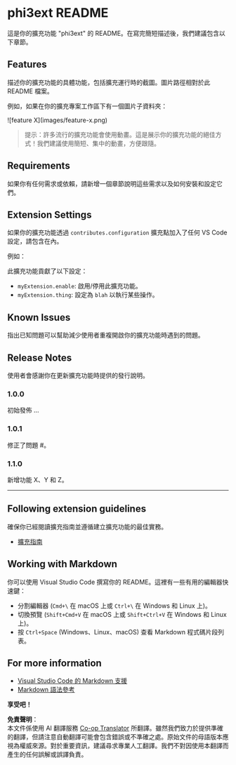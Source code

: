 <!--
CO_OP_TRANSLATOR_METADATA:
{
  "original_hash": "be0b2937160c486180ded27e4f14adeb",
  "translation_date": "2025-05-08T06:45:02+00:00",
  "source_file": "code/07.Lab/01/Apple/phi3ext/README.md",
  "language_code": "tw"
}
-->
# phi3ext README

這是你的擴充功能 "phi3ext" 的 README。在寫完簡短描述後，我們建議包含以下章節。

## Features

描述你的擴充功能的具體功能，包括擴充運行時的截圖。圖片路徑相對於此 README 檔案。

例如，如果在你的擴充專案工作區下有一個圖片子資料夾：

\!\[feature X\]\(images/feature-x.png\)

> 提示：許多流行的擴充功能會使用動畫。這是展示你的擴充功能的絕佳方式！我們建議使用簡短、集中的動畫，方便跟隨。

## Requirements

如果你有任何需求或依賴，請新增一個章節說明這些需求以及如何安裝和設定它們。

## Extension Settings

如果你的擴充功能透過 `contributes.configuration` 擴充點加入了任何 VS Code 設定，請包含在內。

例如：

此擴充功能貢獻了以下設定：

* `myExtension.enable`: 啟用/停用此擴充功能。
* `myExtension.thing`: 設定為 `blah` 以執行某些操作。

## Known Issues

指出已知問題可以幫助減少使用者重複開啟你的擴充功能時遇到的問題。

## Release Notes

使用者會感謝你在更新擴充功能時提供的發行說明。

### 1.0.0

初始發佈 ...

### 1.0.1

修正了問題 #。

### 1.1.0

新增功能 X、Y 和 Z。

---

## Following extension guidelines

確保你已經閱讀擴充指南並遵循建立擴充功能的最佳實務。

* [擴充指南](https://code.visualstudio.com/api/references/extension-guidelines?WT.mc_id=aiml-137032-kinfeylo)

## Working with Markdown

你可以使用 Visual Studio Code 撰寫你的 README。這裡有一些有用的編輯器快速鍵：

* 分割編輯器 (`Cmd+\` 在 macOS 上或 `Ctrl+\` 在 Windows 和 Linux 上)。
* 切換預覽 (`Shift+Cmd+V` 在 macOS 上或 `Shift+Ctrl+V` 在 Windows 和 Linux 上)。
* 按 `Ctrl+Space` (Windows、Linux、macOS) 查看 Markdown 程式碼片段列表。

## For more information

* [Visual Studio Code 的 Markdown 支援](http://code.visualstudio.com/docs/languages/markdown?WT.mc_id=aiml-137032-kinfeylo)
* [Markdown 語法參考](https://help.github.com/articles/markdown-basics/)

**享受吧！**

**免責聲明**：  
本文件係使用 AI 翻譯服務 [Co-op Translator](https://github.com/Azure/co-op-translator) 所翻譯。雖然我們致力於提供準確的翻譯，但請注意自動翻譯可能會包含錯誤或不準確之處。原始文件的母語版本應視為權威來源。對於重要資訊，建議尋求專業人工翻譯。我們不對因使用本翻譯而產生的任何誤解或誤譯負責。